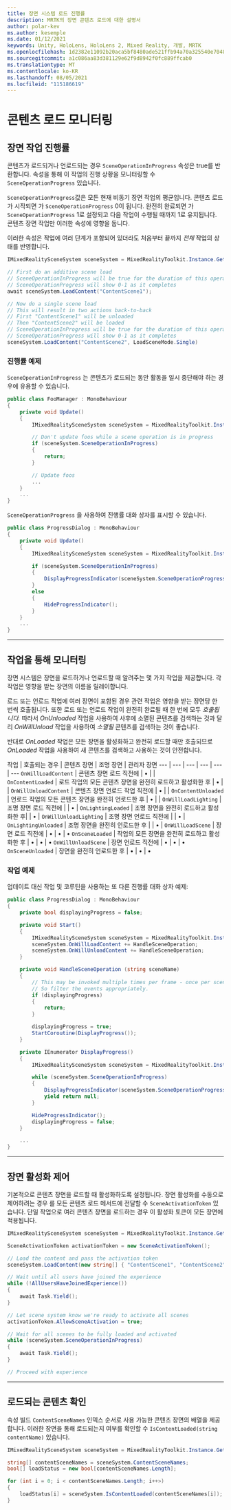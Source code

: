 ```yaml
---
title: 장면 시스템 로드 진행률
description: MRTK의 장면 콘텐츠 로드에 대한 설명서
author: polar-kev
ms.author: kesemple
ms.date: 01/12/2021
keywords: Unity, HoloLens, HoloLens 2, Mixed Reality, 개발, MRTK
ms.openlocfilehash: 1d2382e11092b20aca5bf8480ade521ffb94a70a325540e70487d7f581e8cf15
ms.sourcegitcommit: a1c086aa83d381129e62f9d8942f0fc889ffcab0
ms.translationtype: MT
ms.contentlocale: ko-KR
ms.lasthandoff: 08/05/2021
ms.locfileid: "115186619"
---
```

# <a name="monitoring-content-loading"></a>콘텐츠 로드 모니터링

## <a name="scene-operation-progress"></a>장면 작업 진행률

콘텐츠가 로드되거나 언로드되는 경우 `SceneOperationInProgress` 속성은 true를 반환합니다. 속성을 통해 이 작업의 진행 상황을 모니터링할 수 `SceneOperationProgress` 있습니다.

`SceneOperationProgress`값은 모든 현재 비동기 장면 작업의 평균입니다. 콘텐츠 로드가 시작되면 가 `SceneOperationProgress` 0이 됩니다. 완전히 완료되면 가 `SceneOperationProgress` 1로 설정되고 다음 작업이 수행될 때까지 1로 유지됩니다. 콘텐츠 장면 작업만 이러한 속성에 영향을 둡니다.

이러한 속성은 작업에 여러 단계가 포함되어 있더라도 처음부터 끝까지 *전체* 작업의 상태를 반영합니다.

```c#
IMixedRealitySceneSystem sceneSystem = MixedRealityToolkit.Instance.GetService<IMixedRealitySceneSystem>();

// First do an additive scene load
// SceneOperationInProgress will be true for the duration of this operation
// SceneOperationProgress will show 0-1 as it completes
await sceneSystem.LoadContent("ContentScene1");

// Now do a single scene load
// This will result in two actions back-to-back
// First "ContentScene1" will be unloaded
// Then "ContentScene2" will be loaded
// SceneOperationInProgress will be true for the duration of this operation
// SceneOperationProgress will show 0-1 as it completes
sceneSystem.LoadContent("ContentScene2", LoadSceneMode.Single)
```

### <a name="progress-examples"></a>진행률 예제

`SceneOperationInProgress` 는 콘텐츠가 로드되는 동안 활동을 일시 중단해야 하는 경우에 유용할 수 있습니다.

```c#
public class FooManager : MonoBehaviour
{
    private void Update()
    {
        IMixedRealitySceneSystem sceneSystem = MixedRealityToolkit.Instance.GetService<IMixedRealitySceneSystem>();

        // Don't update foos while a scene operation is in progress
        if (sceneSystem.SceneOperationInProgress)
        {
            return;
        }

        // Update foos
        ...
    }
    ...
}
```

`SceneOperationProgress` 을 사용하여 진행률 대화 상자를 표시할 수 있습니다.

```c#
public class ProgressDialog : MonoBehaviour
{
    private void Update()
    {
        IMixedRealitySceneSystem sceneSystem = MixedRealityToolkit.Instance.GetService<IMixedRealitySceneSystem>();

        if (sceneSystem.SceneOperationInProgress)
        {
            DisplayProgressIndicator(sceneSystem.SceneOperationProgress);
        }
        else
        {
            HideProgressIndicator();
        }
    }
    ...
}
```

---

## <a name="monitoring-with-actions"></a>작업을 통해 모니터링

장면 시스템은 장면을 로드하거나 언로드할 때 알려주는 몇 가지 작업을 제공합니다. 각 작업은 영향을 받는 장면의 이름을 릴레이합니다.

로드 또는 언로드 작업에 여러 장면이 포함된 경우 관련 작업은 영향을 받는 장면당 한 번씩 호출됩니다. 또한 로드 또는 언로드 작업이 완전히 완료될 때 한 번에 모두 *호출됩니다.* 따라서 *OnUnloaded* 작업을 사용하여 사후에 소멸된 콘텐츠를 검색하는 것과 달리 *OnWillUnload* 작업을 사용하여 *소멸될* 콘텐츠를 검색하는 것이 좋습니다.

반대로 *OnLoaded* 작업은 모든 장면을 활성화하고 완전히 로드할 때만 호출되므로 *OnLoaded* 작업을 사용하여 새 콘텐츠를 검색하고 사용하는 것이 안전합니다.

작업 | 호출되는 경우 | 콘텐츠 장면 | 조명 장면 | 관리자 장면
--- | --- | --- | --- | --- | ---
`OnWillLoadContent` | 콘텐츠 장면 로드 직전에 | • | |  
`OnContentLoaded` | 로드 작업의 모든 콘텐츠 장면을 완전히 로드하고 활성화한 후 | • | |
`OnWillUnloadContent` | 콘텐츠 장면 언로드 작업 직전에 | • | |
`OnContentUnloaded` | 언로드 작업의 모든 콘텐츠 장면을 완전히 언로드한 후 | • | |
`OnWillLoadLighting` | 조명 장면 로드 직전에 | | • |
`OnLightingLoaded` | 조명 장면을 완전히 로드하고 활성화한 후| | • |
`OnWillUnloadLighting` | 조명 장면 언로드 직전에 | | • |
`OnLightingUnloaded` | 조명 장면을 완전히 언로드한 후 | | • |
`OnWillLoadScene` | 장면 로드 직전에 | • | • | •
`OnSceneLoaded` | 작업의 모든 장면을 완전히 로드하고 활성화한 후 | • | • | •
`OnWillUnloadScene` | 장면 언로드 직전에 | • | • | •
`OnSceneUnloaded` | 장면을 완전히 언로드한 후 |  • | • | •

### <a name="action-examples"></a>작업 예제

업데이트 대신 작업 및 코루틴을 사용하는 또 다른 진행률 대화 상자 예제:

```c#
public class ProgressDialog : MonoBehaviour
{
    private bool displayingProgress = false;

    private void Start()
    {
        IMixedRealitySceneSystem sceneSystem = MixedRealityToolkit.Instance.GetService<IMixedRealitySceneSystem>();
        sceneSystem.OnWillLoadContent += HandleSceneOperation;
        sceneSystem.OnWillUnloadContent += HandleSceneOperation;
    }

    private void HandleSceneOperation (string sceneName)
    {
        // This may be invoked multiple times per frame - once per scene being loaded or unloaded.
        // So filter the events appropriately.
        if (displayingProgress)
        {
            return;
        }

        displayingProgress = true;
        StartCoroutine(DisplayProgress());
    }

    private IEnumerator DisplayProgress()
    {
        IMixedRealitySceneSystem sceneSystem = MixedRealityToolkit.Instance.GetService<IMixedRealitySceneSystem>();

        while (sceneSystem.SceneOperationInProgress)
        {
            DisplayProgressIndicator(sceneSystem.SceneOperationProgress);
            yield return null;
        }

        HideProgressIndicator();
        displayingProgress = false;
    }

    ...
}
```

---

## <a name="controlling-scene-activation"></a>장면 활성화 제어

기본적으로 콘텐츠 장면을 로드할 때 활성화하도록 설정됩니다. 장면 활성화를 수동으로 제어하려는 경우 를 모든 콘텐츠 로드 메서드에 전달할 수 `SceneActivationToken` 있습니다. 단일 작업으로 여러 콘텐츠 장면을 로드하는 경우 이 활성화 토큰이 모든 장면에 적용됩니다.

```c#
IMixedRealitySceneSystem sceneSystem = MixedRealityToolkit.Instance.GetService<IMixedRealitySceneSystem>();

SceneActivationToken activationToken = new SceneActivationToken();

// Load the content and pass the activation token
sceneSystem.LoadContent(new string[] { "ContentScene1", "ContentScene2", "ContentScene3" }, LoadSceneMode.Additive, activationToken);

// Wait until all users have joined the experience
while (!AllUsersHaveJoinedExperience())
{
    await Task.Yield();
}

// Let scene system know we're ready to activate all scenes
activationToken.AllowSceneActivation = true;

// Wait for all scenes to be fully loaded and activated
while (sceneSystem.SceneOperationInProgress)
{
    await Task.Yield();
}

// Proceed with experience
```

---

## <a name="checking-which-content-is-loaded"></a>로드되는 콘텐츠 확인

속성 빌드 `ContentSceneNames` 인덱스 순서로 사용 가능한 콘텐츠 장면의 배열을 제공 합니다. 이러한 장면을 통해 로드되는지 여부를 확인할 수 `IsContentLoaded(string contentName)` 있습니다.

```c#
IMixedRealitySceneSystem sceneSystem = MixedRealityToolkit.Instance.GetService<IMixedRealitySceneSystem>();

string[] contentSceneNames = sceneSystem.ContentSceneNames;
bool[] loadStatus = new bool[contentSceneNames.Length];

for (int i = 0; i < contentSceneNames.Length; i++>)
{
    loadStatus[i] = sceneSystem.IsContentLoaded(contentSceneNames[i]);
}
```
